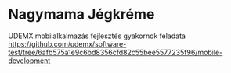 # Nagymama Jégkréme
UDEMX mobilalkalmazás fejlesztés gyakornok feladata 
https://github.com/udemx/software-test/tree/6afb575a1e9c6bd8356cfd82c55bee5577235f96/mobile-development
